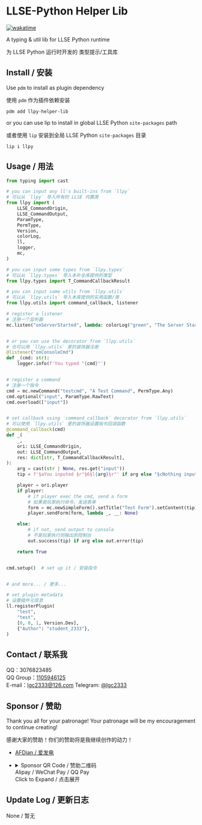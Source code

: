 <!-- markdownlint-disable MD033 MD036 -->

# LLSE-Python Helper Lib

[![wakatime](https://wakatime.com/badge/user/b61b0f9a-f40b-4c82-bc51-0a75c67bfccf/project/dcd72d53-ac99-4567-a96a-e3de0d0b6836.svg)](https://wakatime.com/badge/user/b61b0f9a-f40b-4c82-bc51-0a75c67bfccf/project/dcd72d53-ac99-4567-a96a-e3de0d0b6836)

A typing & util lib for LLSE Python runtime

为 LLSE Python 运行时开发的 类型提示/工具库

## Install / 安装

Use `pdm` to install as plugin dependency

使用 `pdm` 作为插件依赖安装

```shell
pdm add llpy-helper-lib
```

or you can use lip to install in global LLSE Python `site-packages` path

或者使用 `lip` 安装到全局 LLSE Python `site-packages` 目录

```shell
lip i llpy
```

## Usage / 用法

```py
from typing import cast

# you can input any ll's built-ins from `llpy`
# 可以从 `llpy` 导入所有的 LLSE 内置类
from llpy import (
    LLSE_CommandOrigin,
    LLSE_CommandOutput,
    ParamType,
    PermType,
    Version,
    colorLog,
    ll,
    logger,
    mc,
)

# you can input some types from `llpy.types`
# 可以从 `llpy.types` 导入本补全库提供的类型
from llpy.types import T_CommandCallbackResult

# you can input some utils from `llpy.utils`
# 可以从 `llpy.utils` 导入本库提供的实用函数/类
from llpy.utils import command_callback, listener

# register a listener
# 注册一个监听器
mc.listen("onServerStarted", lambda: colorLog("green", "The Server Started!"))


# or you can use the decorator from `llpy.utils`
# 也可以用 `llpy.utils` 里的装饰器注册
@listener("onConsoleCmd")
def _(cmd: str):
    logger.info(f'You typed "{cmd}"')


# register a command
# 注册一个指令
cmd = mc.newCommand("testcmd", "A Test Command", PermType.Any)
cmd.optional("input", ParamType.RawText)
cmd.overload(["input"])


# set callback using `command_callback` decorator from `llpy.utils`
# 可以使用 `llpy.utils` 里的装饰器设置指令回调函数
@command_callback(cmd)
def _(
    _,
    ori: LLSE_CommandOrigin,
    out: LLSE_CommandOutput,
    res: dict[str, T_CommandCallbackResult],
):
    arg = cast(str | None, res.get("input"))
    tip = f'§aYou inputed §r"§6§l{arg}§r"' if arg else "§cNothing inputted!"

    player = ori.player
    if player:
        # if player exec the cmd, send a form
        # 如果是玩家执行命令，发送表单
        form = mc.newSimpleForm().setTitle("Test Form").setContent(tip)
        player.sendForm(form, lambda _, __: None)

    else:
        # if not, send output to console
        # 不是玩家执行则输出到控制台
        out.success(tip) if arg else out.error(tip)

    return True


cmd.setup()  # set up it / 安装指令


# and more... / 更多...

# set plugin metadata
# 设置插件元信息
ll.registerPlugin(
    "test",
    "test",
    [0, 0, 1, Version.Dev],
    {"Author": "student_2333"},
)
```

## Contact / 联系我

QQ：3076823485  
QQ Group：[1105946125](https://jq.qq.com/?_wv=1027&k=Z3n1MpEp)  
E-mail：<lgc2333@126.com>
Telegram: [@lgc2333](https://t.me/lgc2333)

## Sponsor / 赞助

Thank you all for your patronage! Your patronage will be my encouragement to continue creating!

感谢大家的赞助！你们的赞助将是我继续创作的动力！

- [AFDian / 爱发电](https://afdian.net/@lgc2333)
- <details>
    <summary>
      Sponsor QR Code / 赞助二维码<br />
      Alipay / WeChat Pay / QQ Pay<br />
      Click to Expand / 点击展开
    </summary>

  ![讨饭](https://raw.githubusercontent.com/lgc2333/ShigureBotMenu/master/src/imgs/sponsor.png)

  </details>

## Update Log / 更新日志

None / 暂无
